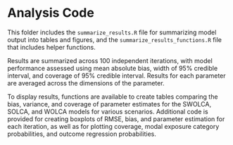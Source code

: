 # Analysis Code
This folder includes the `summarize_results.R` file for summarizing model output into tables and figures, and the `summarize_results_functions.R` file that includes helper functions. 

Results are summarized across 100 independent iterations, with model performance assessed using mean absolute bias, width of 95\% credible interval, and coverage of 95\% credible interval. Results for each parameter are averaged across the dimensions of the parameter.

To display results, functions are available to create tables comparing the bias, variance, and coverage of parameter estimates for the SWOLCA, SOLCA, and WOLCA models for various scenarios. Additional code is provided for creating boxplots of RMSE, bias, and parameter estimation for each iteration, as well as for plotting coverage, modal exposure category probabilities, and outcome regression probabilities. 

